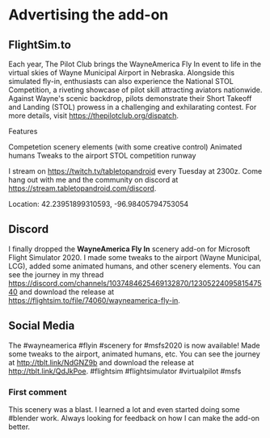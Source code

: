 # Advertising the add-on

## FlightSim.to

Each year, The Pilot Club brings the WayneAmerica Fly In event to life in the virtual skies of Wayne Municipal Airport in Nebraska. Alongside this simulated fly-in, enthusiasts can also experience the National STOL Competition, a riveting showcase of pilot skill attracting aviators nationwide. Against Wayne's scenic backdrop, pilots demonstrate their Short Takeoff and Landing (STOL) prowess in a challenging and exhilarating contest. For more details, visit https://thepilotclub.org/dispatch.

Features

Competetion scenery elements (with some creative control)
Animated humans
Tweaks to the airport
STOL competition runway

I stream on https://twitch.tv/tabletopandroid every Tuesday at 2300z. Come hang out with me and the community on discord at https://stream.tabletopandroid.com/discord.


Location: 42.23951899310593, -96.98405794753054

## Discord

I finally dropped the **WayneAmerica Fly In** scenery add-on for Microsoft Flight Simulator 2020. I made some tweaks to the airport (Wayne Municipal, LCG), added some animated humans, and other scenery elements. You can see the journey in my thread https://discord.com/channels/1037484625469132870/1230522409581547540 and download the release at https://flightsim.to/file/74060/wayneamerica-fly-in.

## Social Media

The #wayneamerica #flyin #scenery for #msfs2020 is now available! Made some tweaks to the airport, animated humans, etc. You can see the journey at http://tblt.link/NdGNZ9b and download the release at http://tblt.link/QdJkPoe. #flightsim #flightsimulator #virtualpilot #msfs

### First comment

This scenery was a blast. I learned a lot and even started doing some #blender work. Always looking for feedback on how I can make the add-on better.